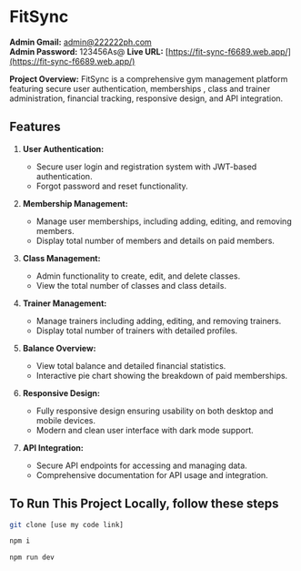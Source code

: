 #  FitSync

**Admin Gmail:** admin@222222ph.com  
**Admin Password:** 123456As@
**Live URL:** [https://fit-sync-f6689.web.app/](https://fit-sync-f6689.web.app/)

**Project Overview:** FitSync is a comprehensive gym management platform featuring secure user authentication, memberships , class and trainer administration, financial tracking, responsive design, and API integration.

## Features

1. **User Authentication:**
   - Secure user login and registration system with JWT-based authentication.
   - Forgot password and reset functionality.

2. **Membership Management:**
   - Manage user memberships, including adding, editing, and removing members.
   - Display total number of members and details on paid members.

3. **Class Management:**
   - Admin functionality to create, edit, and delete classes.
   - View the total number of classes and class details.

4. **Trainer Management:**
   - Manage trainers including adding, editing, and removing trainers.
   - Display total number of trainers with detailed profiles.

5. **Balance Overview:**
   - View total balance and detailed financial statistics.
   - Interactive pie chart showing the breakdown of paid memberships.

6. **Responsive Design:**
   - Fully responsive design ensuring usability on both desktop and mobile devices.
   - Modern and clean user interface with dark mode support.


7. **API Integration:**
    - Secure API endpoints for accessing and managing data.
    - Comprehensive documentation for API usage and integration.
      
## To Run This Project Locally, follow these steps

```sh
git clone [use my code link]
```
```sh
npm i
```
```sh
npm run dev
```
